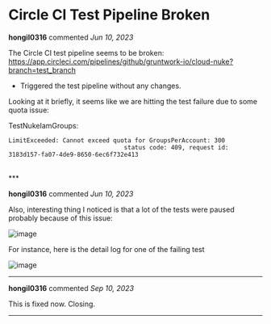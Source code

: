# Circle CI Test Pipeline Broken

**hongil0316** commented *Jun 10, 2023*

The Circle CI test pipeline seems to be broken: https://app.circleci.com/pipelines/github/gruntwork-io/cloud-nuke?branch=test_branch
* Triggered the test pipeline without any changes. 

Looking at it briefly, it seems like we are hitting the test failure due to some quota issue: 

TestNukeIamGroups:
```
LimitExceeded: Cannot exceed quota for GroupsPerAccount: 300
        	            		status code: 409, request id: 3183d157-fa07-4de9-8650-6ec6f732e413
```
<br />
***


**hongil0316** commented *Jun 10, 2023*

Also, interesting thing I noticed is that a lot of the tests were paused probably because of this issue: 

![image](https://github.com/gruntwork-io/cloud-nuke/assets/96548424/e0889924-3ae0-491c-82c9-0007dc728401)

For instance, here is the detail log for one of the failing test

![image](https://github.com/gruntwork-io/cloud-nuke/assets/96548424/78d4a72c-2124-4372-b686-6527d508c8f7)


***

**hongil0316** commented *Sep 10, 2023*

This is fixed now. Closing.
***

